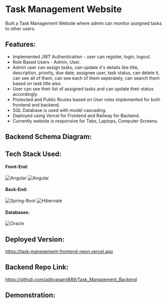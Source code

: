# Task Management Website

Built a Task Management Website where admin can monitor assigned tasks to other users.

## Features:
* Implemented JWT Authentication - user can register, login, logout.
* Role Based Users - Admin, User.
* Admin user can assign tasks, can update it's details like title, description, priority, due date, assignee user, task status, can delete it, can see all of them, can see each of them seperately, can search them based on task title also.
* User can see their list of assigned tasks and can update their status accordingly.
* Protected and Public Routes based on User roles implemented for both frontend and backend.
* SQL Database is used with model cascading.
* Deployed using Vercel for Frontend and Railway for Backend.
* Currently website is responsive for Tabs, Laptops, Computer Screens.

## Backend Schema Diagram:


## Tech Stack Used:
#### Front-End:
<img alt="Angular" src="https://img.shields.io/badge/angular-%23DD0031.svg?style=for-the-badge&logo=angular&logoColor=white"/> <img alt="Angular" src="https://img.shields.io/badge/MUI-%230081CB.svg?style=for-the-badge&logo=mui&logoColor=white"/> 

#### Back-End:
<img alt="Spring-Boot" src="https://img.shields.io/badge/Spring-6DB33F?style=for-the-badge&logo=Spring-Boot&logoColor=white"/> <img alt="Hibernate" src="https://img.shields.io/badge/Hibernate-59666C?style=for-the-badge&logo=Hibernate&logoColor=white"/> 

#### Databases:
<img alt="Oracle" src ="https://img.shields.io/badge/Oracle-F80000?style=for-the-badge&logo=oracle&logoColor=white"/>

## Deployed Version:

https://task-management-frontend-neon.vercel.app


## Backend Repo Link:

https://github.com/adityaganji889/Task_Management_Backend

## Demonstration:


